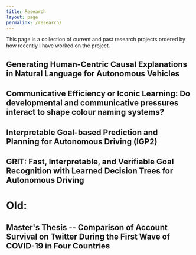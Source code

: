 ```yaml
---
title: Research
layout: page
permalink: /research/
---
```

This page is a collection of current and past research projects ordered by how recently I have worked on the project.

## Generating Human-Centric Causal Explanations in Natural Language for Autonomous Vehicles

## Communicative Efficiency or Iconic Learning: Do developmental and communicative pressures interact to shape colour naming systems?

## Interpretable Goal-based Prediction and Planning for Autonomous Driving (IGP2)

## GRIT: Fast, Interpretable, and Verifiable Goal Recognition with Learned Decision Trees for Autonomous Driving

# Old:

## Master's Thesis -- Comparison of Account Survival on Twitter During the First Wave of COVID-19 in Four Countries
